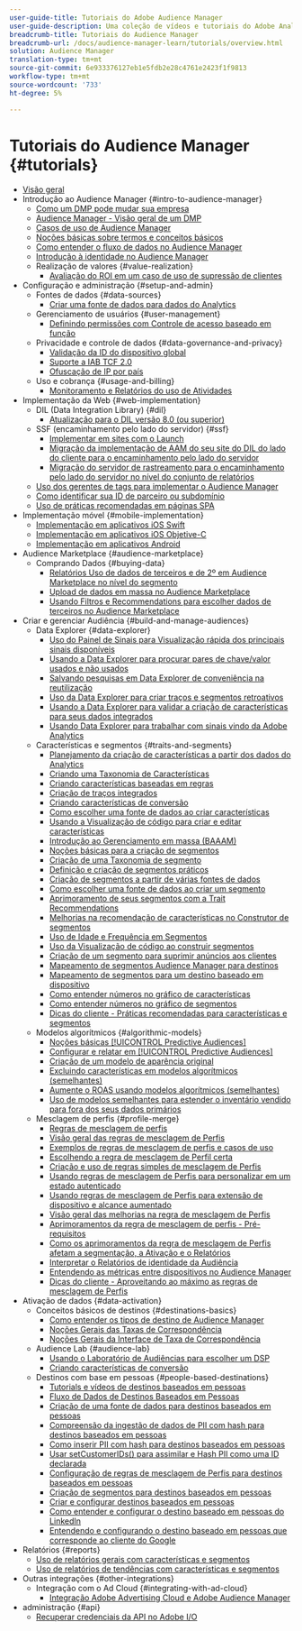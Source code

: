 ```yaml
---
user-guide-title: Tutoriais do Adobe Audience Manager
user-guide-description: Uma coleção de vídeos e tutoriais do Adobe Analytics.
breadcrumb-title: Tutoriais do Audience Manager
breadcrumb-url: /docs/audience-manager-learn/tutorials/overview.html
solution: Audience Manager
translation-type: tm+mt
source-git-commit: 6e933376127eb1e5fdb2e28c4761e2423f1f9813
workflow-type: tm+mt
source-wordcount: '733'
ht-degree: 5%

---
```



# Tutoriais do Audience Manager {#tutorials}

+ [Visão geral](overview.md)
+ Introdução ao Audience Manager {#intro-to-audience-manager}
   + [Como um DMP pode mudar sua empresa](intro-to-audience-manager/how-a-dmp-can-change-your-business.md)
   + [Audience Manager - Visão geral de um DMP](intro-to-audience-manager/audience-manager-overview-of-a-dmp.md)
   + [Casos de uso de Audience Manager](intro-to-audience-manager/audience-manager-use-cases.md)
   + [Noções básicas sobre termos e conceitos básicos](intro-to-audience-manager/understanding-basic-terms-and-concepts-in-audience-manager.md)
   + [Como entender o fluxo de dados no Audience Manager](intro-to-audience-manager/understanding-the-data-flow-in-audience-manager.md)
   + [Introdução à identidade no Audience Manager](intro-to-audience-manager/introduction-to-identity-in-audience-manager.md)
   + Realização de valores {#value-realization}
      + [Avaliação do ROI em um caso de uso de supressão de clientes](intro-to-audience-manager/value-realization/measuring-roi-in-a-customer-suppression-use-case.md)
+ Configuração e administração {#setup-and-admin}
   + Fontes de dados {#data-sources}
      + [Criar uma fonte de dados para dados do Analytics](setup-and-admin/data-sources/create-a-data-source-for-analytics-data.md)
   + Gerenciamento de usuários {#user-management}
      + [Definindo permissões com Controle de acesso baseado em função](setup-and-admin/user-management/setting-permissions-with-role-based-access-control.md)
   + Privacidade e controle de dados {#data-governance-and-privacy}
      + [Validação da ID do dispositivo global](setup-and-admin/data-governance-and-privacy/global-device-id-validation.md)
      + [Suporte a IAB TCF 2.0](setup-and-admin/data-governance-and-privacy/iab-tcf-support.md)
      + [Ofuscação de IP por país](setup-and-admin/data-governance-and-privacy/ip-obfuscation-by-country.md)
   + Uso e cobrança {#usage-and-billing}
      + [Monitoramento e Relatórios do uso de Atividades](setup-and-admin/usage-and-billing/monitoring-and-reporting-on-activity-usage.md)
+ Implementação da Web {#web-implementation}
   + DIL (Data Integration Library) {#dil}
      + [Atualização para o DIL versão 8.0 (ou superior)](web-implementation/dil/updating-to-dil-version-8-0-or-greater.md)
   + SSF (encaminhamento pelo lado do servidor) {#ssf}
      + [Implementar em sites com o Launch](https://docs.adobe.com/content/help/en/experience-cloud/implementing-in-websites-with-launch/index.html)
      + [Migração da implementação de AAM do seu site do DIL do lado do cliente para o encaminhamento pelo lado do servidor](web-implementation/ssf/migrating-your-site-implementation-from-client-side-dil-to-server-side-forwarding.md)
      + [Migração do servidor de rastreamento para o encaminhamento pelo lado do servidor no nível do conjunto de relatórios](web-implementation/ssf/migrating-from-tracking-server-to-report-suite-level-server-side-forwarding.md)
   + [Uso dos gerentes de tags para implementar o Audience Manager](web-implementation/using-tag-managers-to-implement-audience-manager.md)
   + [Como identificar sua ID de parceiro ou subdomínio](web-implementation/how-to-identify-your-partner-id-or-subdomain.md)
   + [Uso de práticas recomendadas em páginas SPA](web-implementation/using-best-practices-on-spa-pages-when-sending-data-to-aam.md)
+ Implementação móvel {#mobile-implementation}
   + [Implementação em aplicativos iOS Swift](https://docs.adobe.com/content/help/en/experience-cloud/implementing-in-mobile-ios-swift-apps-with-launch/index.html)
   + [Implementação em aplicativos iOS Objetive-C](https://docs.adobe.com/content/help/en/experience-cloud/implementing-in-mobile-ios-objective-c-apps-with-launch/index.html)
   + [Implementação em aplicativos Android](https://docs.adobe.com/content/help/en/experience-cloud/implementing-in-mobile-android-apps-with-launch/index.html)
+ Audience Marketplace {#audience-marketplace}
   + Comprando Dados {#buying-data}
      + [Relatórios Uso de dados de terceiros e de 2º em Audience Marketplace no nível do segmento](audience-marketplace/buying-data/reporting-2nd-and-3rd-party-data-usage-in-the-audience-marketplace-at-the-segment-level.md)
      + [Upload de dados em massa no Audience Marketplace](audience-marketplace/buying-data/bulk-uploading-data-usage-into-the-audience-marketplace.md)
      + [Usando Filtros e Recommendations para escolher dados de terceiros no Audience Marketplace](audience-marketplace/buying-data/using-filters-and-recommendations-to-choose-3rd-party-data-in-audience-marketplace.md)
+ Criar e gerenciar Audiência {#build-and-manage-audiences}
   + Data Explorer {#data-explorer}
      + [Uso do Painel de Sinais para Visualização rápida dos principais sinais disponíveis](build-and-manage-audiences/data-explorer/using-the-signals-dashboard-to-quickly-view-top-available-signals.md)
      + [Usando a Data Explorer para procurar pares de chave/valor usados e não usados](build-and-manage-audiences/data-explorer/using-data-explorer-to-search-for-used-and-unused-key-value-pairs.md)
      + [Salvando pesquisas em Data Explorer de conveniência na reutilização](build-and-manage-audiences/data-explorer/saving-searches-in-data-explorer-for-convenience-in-re-use.md)
      + [Uso da Data Explorer para criar traços e segmentos retroativos](build-and-manage-audiences/data-explorer/using-data-explorer-to-create-retroactive-traits-and-segments.md)
      + [Usando a Data Explorer para validar a criação de características para seus dados integrados](build-and-manage-audiences/data-explorer/using-data-explorer-to-validate-trait-creation-for-your-onboarded-data.md)
      + [Usando Data Explorer para trabalhar com sinais vindo da Adobe Analytics](build-and-manage-audiences/data-explorer/using-data-explorer-to-work-with-signals-coming-from-adobe-analytics.md)
   + Características e segmentos {#traits-and-segments}
      + [Planejamento da criação de características a partir dos dados do Analytics](build-and-manage-audiences/traits-and-segments/planning-trait-creation-from-analytics-data.md)
      + [Criando uma Taxonomia de Características](build-and-manage-audiences/traits-and-segments/creating-a-trait-taxonomy.md)
      + [Criando características baseadas em regras](build-and-manage-audiences/traits-and-segments/creating-rule-based-traits.md)
      + [Criação de traços integrados](build-and-manage-audiences/traits-and-segments/creating-onboarded-traits.md)
      + [Criando características de conversão](build-and-manage-audiences/traits-and-segments/creating-conversion-traits.md)
      + [Como escolher uma fonte de dados ao criar características](build-and-manage-audiences/traits-and-segments/choosing-a-data-source-when-creating-traits.md)
      + [Usando a Visualização de código para criar e editar características](build-and-manage-audiences/traits-and-segments/using-code-view-to-create-and-edit-traits.md)
      + [Introdução ao Gerenciamento em massa (BAAAM)](build-and-manage-audiences/traits-and-segments/introduction-to-bulk-management-baaam.md)
      + [Noções básicas para a criação de segmentos](build-and-manage-audiences/traits-and-segments/the-basics-of-creating-segments.md)
      + [Criação de uma Taxonomia de segmento](build-and-manage-audiences/traits-and-segments/creating-a-segment-taxonomy.md)
      + [Definição e criação de segmentos práticos](build-and-manage-audiences/traits-and-segments/practical-segment-definition-and-creation.md)
      + [Criação de segmentos a partir de várias fontes de dados](build-and-manage-audiences/traits-and-segments/creating-segments-from-multiple-data-sources.md)
      + [Como escolher uma fonte de dados ao criar um segmento](build-and-manage-audiences/traits-and-segments/choosing-a-data-source-when-creating-a-segment.md)
      + [Aprimoramento de seus segmentos com a Trait Recommendations](build-and-manage-audiences/traits-and-segments/enhancing-your-segments-with-trait-recommendations.md)
      + [Melhorias na recomendação de características no Construtor de segmentos](build-and-manage-audiences/traits-and-segments/trait-recommendation-enhancements-in-the-segment-builder.md)
      + [Uso de Idade e Frequência em Segmentos](build-and-manage-audiences/traits-and-segments/using-recency-and-frequency-in-segments.md)
      + [Uso da Visualização de código ao construir segmentos](build-and-manage-audiences/traits-and-segments/using-code-view-when-building-segments.md)
      + [Criação de um segmento para suprimir anúncios aos clientes](build-and-manage-audiences/traits-and-segments/building-a-segment-to-suppress-ads-to-customers.md)
      + [Mapeamento de segmentos Audience Manager para destinos](build-and-manage-audiences/traits-and-segments/mapping-audience-manager-segments-to-destinations.md)
      + [Mapeamento de segmentos para um destino baseado em dispositivo](build-and-manage-audiences/traits-and-segments/mapping-segments-to-a-device-based-destination.md)
      + [Como entender números no gráfico de características](build-and-manage-audiences/traits-and-segments/understanding-numbers-in-the-trait-graph.md)
      + [Como entender números no gráfico de segmentos](build-and-manage-audiences/traits-and-segments/understanding-numbers-in-the-segment-graph.md)
      + [Dicas do cliente - Práticas recomendadas para características e segmentos](build-and-manage-audiences/traits-and-segments/customer-tips-traits-and-segments-best-practices.md)
   + Modelos algorítmicos {#algorithmic-models}
      + [Noções básicas  [!UICONTROL Predictive Audiences]](build-and-manage-audiences/algorithmic-models/understanding-predictive-audiences.md)
      + [Configurar e relatar em  [!UICONTROL Predictive Audiences]](build-and-manage-audiences/algorithmic-models/configure-and-report-on-predictive-audiences.md)
      + [Criação de um modelo de aparência original](build-and-manage-audiences/algorithmic-models/creating-a-first-party-look-alike-model.md)
      + [Excluindo características em modelos algorítmicos (semelhantes)](build-and-manage-audiences/algorithmic-models/excluding-traits-in-algorithmic-look-alike-models.md)
      + [Aumente o ROAS usando modelos algorítmicos (semelhantes)](build-and-manage-audiences/algorithmic-models/increase-roas-by-using-algorithmic-look-alike-models.md)
      + [Uso de modelos semelhantes para estender o inventário vendido para fora dos seus dados primários](build-and-manage-audiences/algorithmic-models/using-look-alike-models-to-extend-sold-out-inventory-from-your-1st-party-data.md)
   + Mesclagem de perfis {#profile-merge}
      + [Regras de mesclagem de perfis](build-and-manage-audiences/profile-merge/profile-merge.md)
      + [Visão geral das regras de mesclagem de Perfis](build-and-manage-audiences/profile-merge/overview-of-profile-merge-rules.md)
      + [Exemplos de regras de mesclagem de perfis e casos de uso](build-and-manage-audiences/profile-merge/profile-merge-rule-examples-and-use-cases.md)
      + [Escolhendo a regra de mesclagem de Perfil certa](build-and-manage-audiences/profile-merge/choosing-the-right-profile-merge-rule.md)
      + [Criação e uso de regras simples de mesclagem de Perfis](build-and-manage-audiences/profile-merge/creating-and-using-simple-profile-merge-rules.md)
      + [Usando regras de mesclagem de Perfis para personalizar em um estado autenticado](build-and-manage-audiences/profile-merge/using-profile-merge-rules-to-personalize-in-an-authenticated-state.md)
      + [Usando regras de mesclagem de Perfis para extensão de dispositivo e alcance aumentado](build-and-manage-audiences/profile-merge/using-profile-merge-rules-for-device-extension-and-increased-reach.md)
      + [Visão geral das melhorias na regra de mesclagem de Perfis](build-and-manage-audiences/profile-merge/overview-of-profile-merge-rule-enhancements.md)
      + [Aprimoramentos da regra de mesclagem de perfis - Pré-requisitos](build-and-manage-audiences/profile-merge/profile-merge-rule-enhancements-pre-requisites.md)
      + [Como os aprimoramentos da regra de mesclagem de Perfis afetam a segmentação, a Ativação e o Relatórios](build-and-manage-audiences/profile-merge/how-profile-merge-rule-enhancements-impact-segmentation-activation-and-reporting.md)
      + [Interpretar o Relatórios de identidade da Audiência](build-and-manage-audiences/profile-merge/interpret-audience-identity-reporting.md)
      + [Entendendo as métricas entre dispositivos no Audience Manager](build-and-manage-audiences/profile-merge/understanding-cross-device-metrics-in-audience-manager.md)
      + [Dicas do cliente - Aproveitando ao máximo as regras de mesclagem de Perfis](build-and-manage-audiences/profile-merge/customer-tips-getting-the-most-out-of-profile-merge-rules.md)
+ Ativação de dados {#data-activation}
   + Conceitos básicos de destinos {#destinations-basics}
      + [Como entender os tipos de destino de Audience Manager](data-activation/destinations-basics/understanding-audience-manager-destination-types.md)
      + [Noções Gerais das Taxas de Correspondência](data-activation/destinations-basics/understanding-match-rates.md)
      + [Noções Gerais da Interface de Taxa de Correspondência](data-activation/destinations-basics/understanding-the-match-rate-interface-in-audience-manager.md)
   + Audience Lab {#audience-lab}
      + [Usando o Laboratório de Audiências para escolher um DSP](data-activation/audience-lab/using-audience-lab-to-choose-a-dsp.md)
      + [Criando características de conversão](build-and-manage-audiences/traits-and-segments/creating-conversion-traits.md)
   + Destinos com base em pessoas {#people-based-destinations}
      + [Tutorials e vídeos de destinos baseados em pessoas](data-activation/people-based-destinations/pbd.md)
      + [Fluxo de Dados de Destinos Baseados em Pessoas](data-activation/people-based-destinations/people-based-destinations-data-flow.md)
      + [Criação de uma fonte de dados para destinos baseados em pessoas](data-activation/people-based-destinations/creating-a-data-source-for-people-based-destinations.md)
      + [Compreensão da ingestão de dados de PII com hash para destinos baseados em pessoas](data-activation/people-based-destinations/understanding-hashed-pii-data-ingestion-for-people-based-destinations.md)
      + [Como inserir PII com hash para destinos baseados em pessoas](data-activation/people-based-destinations/ingesting-hashed-pii-for-people-based-destinations.md)
      + [Usar setCustomerIDs() para assimilar e Hash PII como uma ID declarada](data-activation/people-based-destinations/using-setcustomerids-to-ingest-and-hash-pii-as-a-declared-id.md)
      + [Configuração de regras de mesclagem de Perfis para destinos baseados em pessoas](data-activation/people-based-destinations/configuring-profile-merge-rules-for-people-based-destinations.md)
      + [Criação de segmentos para destinos baseados em pessoas](data-activation/people-based-destinations/creating-segments-for-people-based-destinations.md)
      + [Criar e configurar destinos baseados em pessoas](data-activation/people-based-destinations/create-and-configure-people-based-destinations.md)
      + [Como entender e configurar o destino baseado em pessoas do LinkedIn](data-activation/people-based-destinations/understanding-and-configuring-the-linkedin-pbd.md)
      + [Entendendo e configurando o destino baseado em pessoas que corresponde ao cliente do Google](data-activation/people-based-destinations/understanding-and-configuring-the-google-customer-match-pbd.md)
+ Relatórios {#reports}
   + [Uso de relatórios gerais com características e segmentos](reports/using-general-reports-with-traits-and-segments.md)
   + [Uso de relatórios de tendências com características e segmentos](reports/using-trended-reports-with-traits-and-segments.md)
+ Outras integrações {#other-integrations}
   + Integração com o Ad Cloud {#integrating-with-ad-cloud}
      + [Integração Adobe Advertising Cloud e Adobe Audience Manager](other-integrations/integrating-with-ad-cloud/advertising-cloud-and-audience-manager-integration.md)
+ administração {#api}
   + [Recuperar credenciais da API no Adobe I/O](api/retrieve-api-credentials-in-adobe-io.md)

